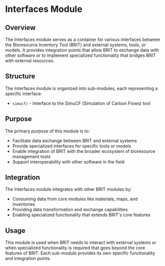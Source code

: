 # Interfaces Module

## Overview
The Interfaces module serves as a container for various interfaces between the Bioresource Inventory Tool (BRIT) and external systems, tools, or models. It provides integration points that allow BRIT to exchange data with other software or to implement specialized functionality that bridges BRIT with external resources.

## Structure
The Interfaces module is organized into sub-modules, each representing a specific interface:
- `simucf/` - Interface to the SimuCF (Simulation of Carbon Flows) tool

## Purpose
The primary purpose of this module is to:
- Facilitate data exchange between BRIT and external systems
- Provide specialized interfaces for specific tools or models
- Enable integration of BRIT with the broader ecosystem of bioresource management tools
- Support interoperability with other software in the field

## Integration
The Interfaces module integrates with other BRIT modules by:
- Consuming data from core modules like materials, maps, and inventories
- Providing data transformation and exchange capabilities
- Enabling specialized functionality that extends BRIT's core features

## Usage
This module is used when BRIT needs to interact with external systems or when specialized functionality is required that goes beyond the core features of BRIT. Each sub-module provides its own specific functionality and integration points.